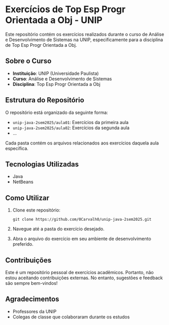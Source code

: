 # Exercícios de Top Esp Progr Orientada a Obj - UNIP

Este repositório contém os exercícios realizados durante o curso de Análise e Desenvolvimento de Sistemas na UNIP, especificamente para a disciplina de Top Esp Progr Orientada a Obj.

## Sobre o Curso

- **Instituição**: UNIP (Universidade Paulista)
- **Curso**: Análise e Desenvolvimento de Sistemas
- **Disciplina**: Top Esp Progr Orientada a Obj

## Estrutura do Repositório

O repositório está organizado da seguinte forma:

- `unip-java-2sem2025/aula01`: Exercícios da primeira aula
- `unip-java-2sem2025/aula02`: Exercícios da segunda aula
- ...

Cada pasta contém os arquivos relacionados aos exercícios daquela aula específica.

## Tecnologias Utilizadas

- Java
- NetBeans

## Como Utilizar

1. Clone este repositório:
   ```
   git clone https://github.com/0Carvalh0/unip-java-2sem2025.git
   ```
2. Navegue até a pasta do exercício desejado.

3. Abra o arquivo do exercício em seu ambiente de desenvolvimento preferido.

## Contribuições

Este é um repositório pessoal de exercícios acadêmicos. Portanto, não estou aceitando contribuições externas. No entanto, sugestões e feedback são sempre bem-vindos!

## Agradecimentos

- Professores da UNIP
- Colegas de classe que colaboraram durante os estudos
